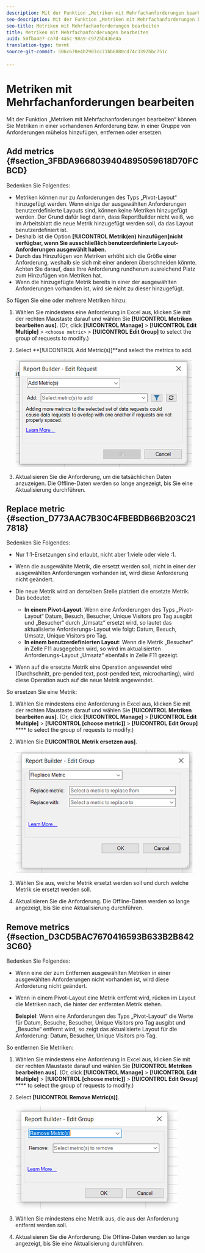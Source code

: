 ```yaml
---
description: Mit der Funktion „Metriken mit Mehrfachanforderungen bearbeiten“ können Sie Metriken in einer vorhandenen Anforderung bzw. in einer Gruppe von Anforderungen mühelos hinzufügen, entfernen oder ersetzen.
seo-description: Mit der Funktion „Metriken mit Mehrfachanforderungen bearbeiten“ können Sie Metriken in einer vorhandenen Anforderung bzw. in einer Gruppe von Anforderungen mühelos hinzufügen, entfernen oder ersetzen.
seo-title: Metriken mit Mehrfachanforderungen bearbeiten
title: Metriken mit Mehrfachanforderungen bearbeiten
uuid: 50fba4e7-ca7d-4a5c-98a9-c9725b436e4a
translation-type: tm+mt
source-git-commit: 506c670e4b2903cc71bb6880cd74c3392bbc751c

---
```



# Metriken mit Mehrfachanforderungen bearbeiten

Mit der Funktion „Metriken mit Mehrfachanforderungen bearbeiten“ können Sie Metriken in einer vorhandenen Anforderung bzw. in einer Gruppe von Anforderungen mühelos hinzufügen, entfernen oder ersetzen.

## Add metrics {#section_3FBDA9668039404895059618D70FCBCD}

Bedenken Sie Folgendes:

* Metriken können nur zu Anforderungen des Typs „Pivot-Layout“ hinzugefügt werden. Wenn einige der ausgewählten Anforderungen benutzerdefinierte Layouts sind, können keine Metriken hinzugefügt werden. Der Grund dafür liegt darin, dass ReportBuilder nicht weiß, wo im Arbeitsblatt die neue Metrik hinzugefügt werden soll, da das Layout benutzerdefiniert ist.
* Deshalb ist die Option **[!UICONTROL Metrik(en) hinzufügen]nicht verfügbar, wenn Sie ausschließlich benutzerdefinierte Layout-Anforderungen ausgewählt haben.**
* Durch das Hinzufügen von Metriken erhöht sich die Größe einer Anforderung, weshalb sie sich mit einer anderen überschneiden könnte. Achten Sie darauf, dass Ihre Anforderung rundherum ausreichend Platz zum Hinzufügen von Metriken hat.
* Wenn die hinzugefügte Metrik bereits in einer der ausgewählten Anforderungen vorhanden ist, wird sie nicht zu dieser hinzugefügt.

So fügen Sie eine oder mehrere Metriken hinzu:

1. Wählen Sie mindestens eine Anforderung in Excel aus, klicken Sie mit der rechten Maustaste darauf und wählen Sie **[!UICONTROL Metriken bearbeiten aus]**. (Or, click **[!UICONTROL Manage]** &gt; **[!UICONTROL Edit Multiple]** &gt; `<choose metric>` &gt; **[!UICONTROL Edit Group]** to select the group of requests to modify.)
1. Select **[!UICONTROL Add Metric(s)]**and select the metrics to add.

   ![](assets/add_metric.png)

1. Aktualisieren Sie die Anforderung, um die tatsächlichen Daten anzuzeigen. Die Offline-Daten werden so lange angezeigt, bis Sie eine Aktualisierung durchführen.

## Replace metric {#section_D773AAC7B30C4FBEBDB66B203C217818}

Bedenken Sie Folgendes:

* Nur 1:1-Ersetzungen sind erlaubt, nicht aber 1:viele oder viele :1.
* Wenn die ausgewählte Metrik, die ersetzt werden soll, nicht in einer der ausgewählten Anforderungen vorhanden ist, wird diese Anforderung nicht geändert.
* Die neue Metrik wird an derselben Stelle platziert die ersetzte Metrik. Das bedeutet:

   * **In einem Pivot-Layout**: Wenn eine Anforderungen des Typs „Pivot-Layout“ Datum, Besuch, Besucher, Unique Visitors pro Tag ausgibt und „Besucher“ durch „Umsatz“ ersetzt wird, so lautet das aktualisierte Anforderungs-Layout wie folgt: Datum, Besuch, Umsatz, Unique Visitors pro Tag.
   * **In einem benutzerdefinierten Layout**: Wenn die Metrik „Besucher“ in Zelle F11 ausgegeben wird, so wird im aktualisierten Anforderungs-Layout „Umsatz“ ebenfalls in Zelle F11 gezeigt.

* Wenn auf die ersetzte Metrik eine Operation angewendet wird (Durchschnitt, pre-pended text, post-pended text, microcharting), wird diese Operation auch auf die neue Metrik angewendet.

So ersetzen Sie eine Metrik:

1. Wählen Sie mindestens eine Anforderung in Excel aus, klicken Sie mit der rechten Maustaste darauf und wählen Sie **[!UICONTROL Metriken bearbeiten aus]**. (Or, click **[!UICONTROL Manage]** &gt; **[!UICONTROL Edit Multiple]** &gt; **[!UICONTROL [choose metric]]** &gt; **[!UICONTROL Edit Group]** **** to select the group of requests to modify.)

1. Wählen Sie **[!UICONTROL Metrik ersetzen aus]**.

   ![](assets/replace_metric.png)

1. Wählen Sie aus, welche Metrik ersetzt werden soll und durch welche Metrik sie ersetzt werden soll.
1. Aktualisieren Sie die Anforderung. Die Offline-Daten werden so lange angezeigt, bis Sie eine Aktualisierung durchführen.

## Remove metrics {#section_D3CD5BAC7670416593B633B2B8423C60}

Bedenken Sie Folgendes:

* Wenn eine der zum Entfernen ausgewählten Metriken in einer ausgewählten Anforderungen nicht vorhanden ist, wird diese Anforderung nicht geändert.
* Wenn in einem Pivot-Layout eine Metrik entfernt wird, rücken im Layout die Metriken nach, die hinter der entfernten Metrik stehen.

   **Beispiel**: Wenn eine Anforderungen des Typs „Pivot-Layout“ die Werte für Datum, Besuche, Besucher, Unique Visitors pro Tag ausgibt und „Besuche“ entfernt wird, so zeigt das aktualisierte Layout für die Anforderung: Datum, Besucher, Unique Visitors pro Tag.

So entfernen Sie Metriken:

1. Wählen Sie mindestens eine Anforderung in Excel aus, klicken Sie mit der rechten Maustaste darauf und wählen Sie **[!UICONTROL Metriken bearbeiten aus]**. (Or, click **[!UICONTROL Manage]** &gt; **[!UICONTROL Edit Multiple]** &gt; **[!UICONTROL [choose metric]]** &gt; **[!UICONTROL Edit Group]** **** to select the group of requests to modify.)

1. Select **[!UICONTROL Remove Metric(s)]**.

   ![](assets/remove_metric.png)

1. Wählen Sie mindestens eine Metrik aus, die aus der Anforderung entfernt werden soll.
1. Aktualisieren Sie die Anforderung. Die Offline-Daten werden so lange angezeigt, bis Sie eine Aktualisierung durchführen.


